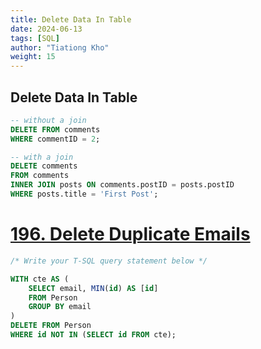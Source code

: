 ```yaml
---
title: Delete Data In Table
date: 2024-06-13
tags: [SQL]
author: "Tiationg Kho"
weight: 15
---
```


## Delete Data In Table

```sql
-- without a join
DELETE FROM comments
WHERE commentID = 2;

-- with a join
DELETE comments
FROM comments
INNER JOIN posts ON comments.postID = posts.postID
WHERE posts.title = 'First Post';
```

# [**196. Delete Duplicate Emails**](https://leetcode.com/problems/delete-duplicate-emails/)

```sql
/* Write your T-SQL query statement below */

WITH cte AS (
    SELECT email, MIN(id) AS [id]
    FROM Person
    GROUP BY email
)
DELETE FROM Person
WHERE id NOT IN (SELECT id FROM cte);
```